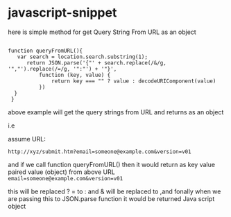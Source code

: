 # javascript-snippet

here is simple method for get Query String From URL as an object

```

function queryFromURL(){
   var search = location.search.substring(1);
      return JSON.parse('{"' + search.replace(/&/g, '","').replace(/=/g, '":"') + '"}',
          function (key, value) {
              return key === "" ? value : decodeURIComponent(value)
          })
  }
 }
```


above example will get the query strings from URL and returns as an object

i.e 

assume URL: 

`http://xyz/submit.htm?email=someone@example.com&version=v01 `

and if we call function queryFromURL() then it would return as key value paired value (object)
from above URL  ``email=someone@example.com&version=v01 ``

this will be replaced ? = to : and & will be replaced to ,and fonally when we are passing this to 
JSON.parse function it would be returned Java script object
